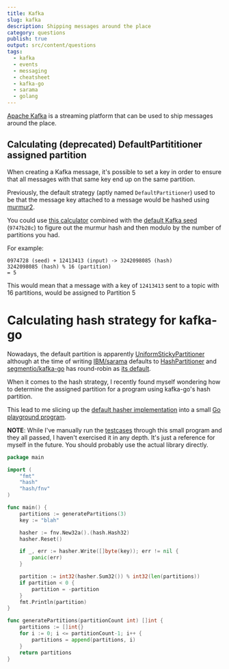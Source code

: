 ```yaml
---
title: Kafka
slug: kafka
description: Shipping messages around the place
category: questions
publish: true
output: src/content/questions
tags:
  - kafka
  - events
  - messaging
  - cheatsheet
  - kafka-go
  - sarama
  - golang
---
```

[Apache Kafka](https://kafka.apache.org/) is a streaming platform that can be used to ship messages around the place.

## Calculating (deprecated) DefaultPartititioner assigned partition

When creating a Kafka message, it's possible to set a key in order to ensure that all messages with that same key end up on the same partition.

Previously, the default strategy (aptly named `DefaultPartitioner`) used to be that the message key attached to a message would be hashed using [murmur2](https://books.japila.pl/kafka-internals/Utils/?h=defaultpartitioner#murmur2).

You could use [this calculator](https://murmurhash2.vercel.app/) combined with the [default Kafka seed](https://github.com/apache/kafka/blob/trunk/clients/src/main/java/org/apache/kafka/common/utils/Utils.java#L494) (`9747b28c`) to figure out the murmur hash and then modulo by the number of partitions you had.

For example: 

```
0974728 (seed) + 12413413 (input) -> 3242098085 (hash)
3242098085 (hash) % 16 (partition)
= 5
```

This would mean that a message with a key of `12413413` sent to a topic with 16 partitions, would be assigned to Partition 5
# Calculating hash strategy for kafka-go

Nowadays, the default partition is apparently [UniformStickyPartitioner](https://cwiki.apache.org/confluence/display/KAFKA/KIP-794%3A+Strictly+Uniform+Sticky+Partitioner) although at the time of writing [IBM/sarama](https://github.com/IBM/sarama) defaults to [HashPartitioner](https://github.com/IBM/sarama/blob/main/config.go#L529) and [segmentio/kafka-go](https://github.com/segmentio/kafka-go) has round-robin as [its default](https://github.com/segmentio/kafka-go/blob/main/writer.go#L96).

When it comes to the hash strategy, I recently found myself wondering how to determine the assigned partition for a program using kafka-go's hash partition.

This lead to me slicing up the [default hasher implementation](https://github.com/segmentio/kafka-go/blob/main/balancer.go#L153-L181) into a small [Go playground program](https://go.dev/play/p/k-3AgdzKjB0).

**NOTE**: While I've manually run the [testcases](https://github.com/segmentio/kafka-go/blob/main/balancer_test.go#L10-L50) through this small program and they all passed, I haven't exercised it in any depth. It's just a reference for myself in the future. You should probably use the actual library directly.

```go
package main

import (
	"fmt"
	"hash"
	"hash/fnv"
)

func main() {
	partitions := generatePartitions(3)
	key := "blah"

	hasher := fnv.New32a().(hash.Hash32)
	hasher.Reset()

	if _, err := hasher.Write([]byte(key)); err != nil {
		panic(err)
	}

	partition := int32(hasher.Sum32()) % int32(len(partitions))
	if partition < 0 {
		partition = -partition
	}
	fmt.Println(partition)
}

func generatePartitions(partitionCount int) []int {
	partitions := []int{}
	for i := 0; i <= partitionCount-1; i++ {
		partitions = append(partitions, i)
	}
	return partitions
}
```